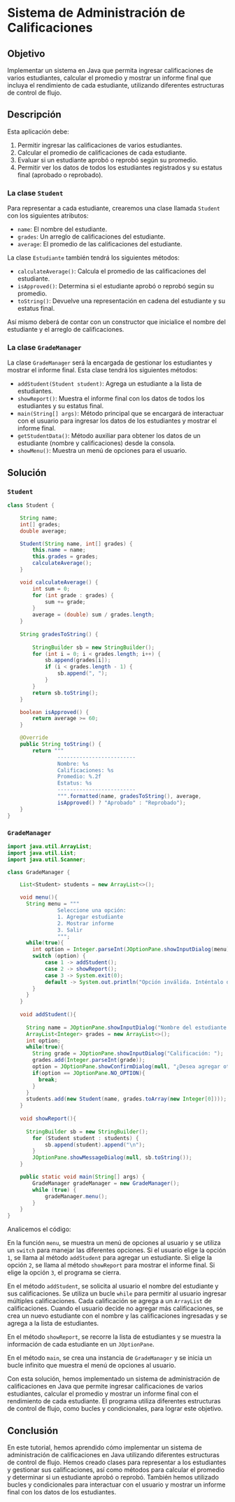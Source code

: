 # Sistema de Administración de Calificaciones

## Objetivo

Implementar un sistema en Java que permita ingresar calificaciones de varios estudiantes, calcular el promedio y mostrar
un informe final que incluya el rendimiento de cada estudiante, utilizando diferentes estructuras de control de flujo.

## Descripción

Esta aplicación debe:

1. Permitir ingresar las calificaciones de varios estudiantes.
2. Calcular el promedio de calificaciones de cada estudiante.
3. Evaluar si un estudiante aprobó o reprobó según su promedio.
4. Permitir ver los datos de todos los estudiantes registrados y su estatus final (aprobado o reprobado).

### La clase `Student`

Para representar a cada estudiante, crearemos una clase llamada `Student` con los siguientes atributos:

- `name`: El nombre del estudiante.
- `grades`: Un arreglo de calificaciones del estudiante.
- `average`: El promedio de las calificaciones del estudiante.

La clase `Estudiante` también tendrá los siguientes métodos:

- `calculateAverage()`: Calcula el promedio de las calificaciones del estudiante.
- `isApproved()`: Determina si el estudiante aprobó o reprobó según su promedio.
- `toString()`: Devuelve una representación en cadena del estudiante y su estatus final.

Así mismo deberá de contar con un constructor que inicialice el nombre del estudiante y el arreglo de calificaciones.

### La clase `GradeManager`

La clase `GradeManager` será la encargada de gestionar los estudiantes y mostrar el informe final. Esta clase tendrá los
siguientes métodos:

- `addStudent(Student student)`: Agrega un estudiante a la lista de estudiantes.
- `showReport()`: Muestra el informe final con los datos de todos los estudiantes y su estatus final.
- `main(String[] args)`: Método principal que se encargará de interactuar con el usuario para ingresar los datos de los
  estudiantes y mostrar el informe final.
- `getStudentData()`: Método auxiliar para obtener los datos de un estudiante (nombre y calificaciones) desde la
  consola.
- `showMenu()`: Muestra un menú de opciones para el usuario.

## Solución

### `Student`

```java
class Student {

    String name;
    int[] grades;
    double average;

    Student(String name, int[] grades) {
        this.name = name;
        this.grades = grades;
        calculateAverage();
    }

    void calculateAverage() {
        int sum = 0;
        for (int grade : grades) {
            sum += grade;
        }
        average = (double) sum / grades.length;
    }
    
    String gradesToString() {
    
        StringBuilder sb = new StringBuilder();
        for (int i = 0; i < grades.length; i++) {
            sb.append(grades[i]);
            if (i < grades.length - 1) {
                sb.append(", ");
            }
        }
        return sb.toString();
    }

    boolean isApproved() {
        return average >= 60;
    }

    @Override
    public String toString() {
        return """
                -------------------------
                Nombre: %s
                Calificaciones: %s
                Promedio: %.2f
                Estatus: %s
                -------------------------
                """.formatted(name, gradesToString(), average, 
                isApproved() ? "Aprobado" : "Reprobado");
    }
}
```

### `GradeManager`

```java
import java.util.ArrayList;
import java.util.List;
import java.util.Scanner;

class GradeManager {

    List<Student> students = new ArrayList<>();

    void menu(){
      String menu = """
                Seleccione una opción:
                1. Agregar estudiante
                2. Mostrar informe
                3. Salir
                """;
      while(true){
        int option = Integer.parseInt(JOptionPane.showInputDialog(menu));
        switch (option) {
            case 1 -> addStudent();
            case 2 -> showReport();
            case 3 -> System.exit(0);
            default -> System.out.println("Opción inválida. Inténtalo de nuevo.");
        }
      }
    }
    
    void addStudent(){
    
      String name = JOptionPane.showInputDialog("Nombre del estudiante: ");
      ArrayList<Integer> grades = new ArrayList<>();
      int option;
      while(true){
        String grade = JOptionPane.showInputDialog("Calificación: ");
        grades.add(Integer.parseInt(grade));
        option = JOptionPane.showConfirmDialog(null, "¿Desea agregar otra calificación?");
        if(option == JOptionPane.NO_OPTION){
          break;
        }
      }
      students.add(new Student(name, grades.toArray(new Integer[0])));
    }
    
    void showReport(){
    
      StringBuilder sb = new StringBuilder();
        for (Student student : students) {
            sb.append(student).append("\n");
        }
        JOptionPane.showMessageDialog(null, sb.toString());
    }

    public static void main(String[] args) {
        GradeManager gradeManager = new GradeManager();
        while (true) {
            gradeManager.menu();
        }
    }
}
```

Analicemos el código:

En la función `menu`, se muestra un menú de opciones al usuario y se utiliza un `switch` para manejar las diferentes
opciones. Si el usuario elige la opción `1`, se llama al método `addStudent` para agregar un estudiante. Si elige la
opción `2`, se llama al método `showReport` para mostrar el informe final. Si elige la opción `3`, el programa se
cierra.

En el método `addStudent`, se solicita al usuario el nombre del estudiante y sus calificaciones. Se utiliza un bucle
`while` para permitir al usuario ingresar múltiples calificaciones. Cada calificación se agrega a un `ArrayList` de
calificaciones. Cuando el usuario decide no agregar más calificaciones, se crea un nuevo estudiante con el nombre y las
calificaciones ingresadas y se agrega a la lista de estudiantes.

En el método `showReport`, se recorre la lista de estudiantes y se muestra la información de cada estudiante en un
`JOptionPane`.

En el método `main`, se crea una instancia de `GradeManager` y se inicia un bucle infinito que muestra el menú de
opciones al usuario.

Con esta solución, hemos implementado un sistema de administración de calificaciones en Java que permite ingresar
calificaciones de varios estudiantes, calcular el promedio y mostrar un informe final con el rendimiento de cada
estudiante. El programa utiliza diferentes estructuras de control de flujo, como bucles y condicionales, para lograr
este objetivo.

## Conclusión

En este tutorial, hemos aprendido cómo implementar un sistema de administración de calificaciones en Java utilizando
diferentes estructuras de control de flujo. Hemos creado clases para representar a los estudiantes y gestionar sus
calificaciones, así como métodos para calcular el promedio y determinar si un estudiante aprobó o reprobó. También hemos
utilizado bucles y condicionales para interactuar con el usuario y mostrar un informe final con los datos de los
estudiantes.